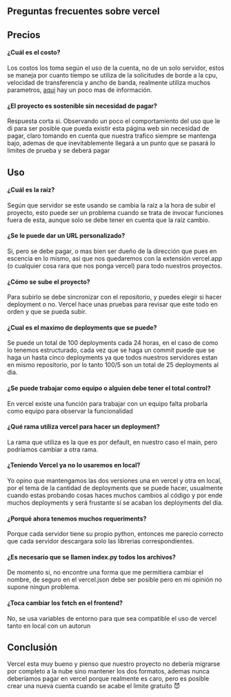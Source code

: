 ## Preguntas frecuentes sobre vercel
## Precios
#### ¿Cuál es el costo?

Los costos los toma según el uso de la cuenta, no de un solo servidor, estos se maneja por cuanto tiempo se utiliza de la solicitudes de borde a la cpu, velocidad de transferencia y ancho de banda, realmente utiliza muchos parametros, [aqui](https://vercel.com/docs/pricing) hay un poco mas de información.
#### ¿El proyecto es sostenible sin necesidad de pagar?

Respuesta corta si. Observando un poco el comportamiento del uso que le di para ser posible que pueda existir esta página web sin necesidad de pagar, claro tomando en cuenta que nuestra trafico siempre se mantenga bajo, ademas de que inevitablemente llegará a un punto que se pasará lo limites de prueba y se deberá pagar
## Uso
#### ¿Cuál es la raíz?

Según que servidor se este usando se cambia la raíz a la hora de subir el proyecto, esto puede ser un problema cuando se trata de invocar funciones fuera de esta, aunque solo se debe tener en cuenta que la raíz cambio.

#### ¿Se le puede dar un URL personalizado?
Si, pero se debe pagar, o mas bien ser dueño de la dirección que pues en escencia en lo mismo, asi que nos quedaremos con la extensión vercel.app (o cualquier cosa rara que nos ponga vercel) para todo nuestros proyectos.

#### ¿Cómo se sube el proyecto?
Para subirlo se debe sincronizar con el repositorio, y puedes elegir si hacer deployment o no. Vercel hace unas pruebas para revisar que este todo en orden y que se pueda subir.

#### ¿Cual es el maximo de deployments que se puede?

Se puede un total de 100 deployments cada 24 horas, en el caso de como lo tenemos estructurado, cada vez que se haga un commit puede que se haga un hasta cinco deployments ya que todos nuestros servidores estan en mismo repositorio, por lo tanto 100/5 son un total de 25 deployments al dia.

#### ¿Se puede trabajar como equipo o alguien debe tener el total control?

En vercel existe una función para trabajar con un equipo falta probarla como equipo para observar la funcionalidad

#### ¿Qué rama utiliza vercel para hacer un deployment?

La rama que utiliza es la que es por default, en nuestro caso el main, pero podriamos cambiar a otra rama.

#### ¿Teniendo Vercel ya no lo usaremos en local?

Yo opino que mantengamos las dos versiones una en vercel y otra en local, por el tema de la cantidad de deployments que se puede hacer, usualmente cuando estas probando cosas haces muchos cambios al código y por ende muchos deployments y será frustante sí se acaban los deployments del dia.

#### ¿Porqué ahora tenemos muchos requeriments?

Porque cada servidor tiene su propio python, entonces me parecio correcto que cada servidor descargara solo las librerias correspondientes.

#### ¿Es necesario que se llamen index.py todos los archivos?

De momento si, no encontre una forma que me permitiera cambiar el nombre, de seguro en el vercel.json debe ser posible pero en mi opinión no supone ningun problema.

#### ¿Toca cambiar los fetch en el frontend?

No, se usa variables de entorno para que sea compatible el uso de vercel tanto en local con un autorun
## Conclusión

Vercel esta muy bueno y pienso que nuestro proyecto no debería migrarse por completo a la nube sino mantener los dos formatos, ademas nunca deberíamos pagar en vercel porque realmente es caro, pero es posible crear una nueva cuenta cuando se acabe el limite gratuito 😈
